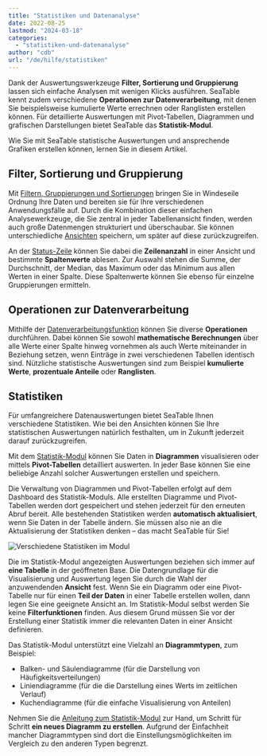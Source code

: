 ```yaml
---
title: "Statistiken und Datenanalyse"
date: 2022-08-25
lastmod: "2024-03-18"
categories: 
  - "statistiken-und-datenanalyse"
author: "cdb"
url: "/de/hilfe/statistiken"
---
```


Dank der Auswertungswerkzeuge **Filter, Sortierung und Gruppierung** lassen sich einfache Analysen mit wenigen Klicks ausführen. SeaTable kennt zudem verschiedene **Operationen zur Datenverarbeitung**, mit denen Sie beispielsweise kumulierte Werte errechnen oder Ranglisten erstellen können. Für detaillierte Auswertungen mit Pivot-Tabellen, Diagrammen und grafischen Darstellungen bietet SeaTable das **Statistik-Modul**.

Wie Sie mit SeaTable statistische Auswertungen und ansprechende Grafiken erstellen können, lernen Sie in diesem Artikel.

## Filter, Sortierung und Gruppierung

Mit [Filtern, Gruppierungen und Sortierungen](https://seatable.io/docs/grundlagen-von-ansichten/gruppierung-sortierung-und-filter/) bringen Sie in Windeseile Ordnung Ihre Daten und bereiten sie für Ihre verschiedenen Anwendungsfälle auf. Durch die Kombination dieser einfachen Analysewerkzeuge, die Sie zentral in jeder Tabellenansicht finden, werden auch große Datenmengen strukturiert und überschaubar. Sie können unterschiedliche [Ansichten](https://seatable.io/docs/grundlagen-von-ansichten/was-ist-eine-ansicht/) speichern, um später auf diese zurückzugreifen.

An der [Status-Zeile](https://seatable.io/docs/ansichtsoptionen/die-status-zeile-und-ihre-funktionen/) können Sie dabei die **Zeilenanzahl** in einer Ansicht und bestimmte **Spaltenwerte** ablesen. Zur Auswahl stehen die Summe, der Durchschnitt, der Median, das Maximum oder das Minimum aus allen Werten in einer Spalte. Diese Spaltenwerte können Sie ebenso für einzelne Gruppierungen ermitteln.

## Operationen zur Datenverarbeitung

Mithilfe der [Datenverarbeitungsfunktion](https://seatable.io/docs/datenverarbeitung/datenverarbeitungsoperationen-anlegen/) können Sie diverse **Operationen** durchführen. Dabei können Sie sowohl **mathematische Berechnungen** über alle Werte einer Spalte hinweg vornehmen als auch Werte miteinander in Beziehung setzen, wenn Einträge in zwei verschiedenen Tabellen identisch sind. Nützliche statistische Auswertungen sind zum Beispiel **kumulierte Werte**, **prozentuale Anteile** oder **Ranglisten**.

## Statistiken

Für umfangreichere Datenauswertungen bietet SeaTable Ihnen verschiedene Statistiken. Wie bei den Ansichten können Sie Ihre statistischen Auswertungen natürlich festhalten, um in Zukunft jederzeit darauf zurückzugreifen.

Mit dem [Statistik-Modul](https://seatable.io/docs/plugins/anleitung-zum-statistik-plugin/) können Sie Daten in **Diagrammen** visualisieren oder mittels **Pivot-Tabellen** detailliert auswerten. In jeder Base können Sie eine beliebige Anzahl solcher Auswertungen erstellen und speichern.

Die Verwaltung von Diagrammen und Pivot-Tabellen erfolgt auf dem Dashboard des Statistik-Moduls. Alle erstellten Diagramme und Pivot-Tabellen werden dort gespeichert und stehen jederzeit für den erneuten Abruf bereit. Alle bestehenden Statistiken werden **automatisch aktualisiert**, wenn Sie Daten in der Tabelle ändern. Sie müssen also nie an die Aktualisierung der Statistiken denken – das macht SeaTable für Sie!

![Verschiedene Statistiken im Modul](https://seatable.io/wp-content/uploads/2021/10/Statistiken.png)

Die im Statistik-Modul angezeigten Auswertungen beziehen sich immer auf **eine Tabelle** in der geöffneten Base. Die Datengrundlage für die Visualisierung und Auswertung legen Sie durch die Wahl der anzuwendenden **Ansicht** fest. Wenn Sie ein Diagramm oder eine Pivot-Tabelle nur für einen **Teil der Daten** in einer Tabelle erstellen wollen, dann legen Sie eine geeignete Ansicht an. Im Statistik-Modul selbst werden Sie keine **Filterfunktionen** finden. Aus diesem Grund müssen Sie vor der Erstellung einer Statistik immer die relevanten Daten in einer Ansicht definieren.

Das Statistik-Modul unterstützt eine Vielzahl an **Diagrammtypen**, zum Beispiel:

- Balken- und Säulendiagramme (für die Darstellung von Häufigkeitsverteilungen)
- Liniendiagramme (für die die Darstellung eines Werts im zeitlichen Verlauf)
- Kuchendiagramme (für die einfache Visualisierung von Anteilen)

Nehmen Sie die [Anleitung zum Statistik-Modul](https://seatable.io/docs/plugins/anleitung-zum-statistik-plugin/) zur Hand, um Schritt für Schritt **ein neues Diagramm zu erstellen**. Aufgrund der Einfachheit mancher Diagrammtypen sind dort die Einstellungsmöglichkeiten im Vergleich zu den anderen Typen begrenzt.
